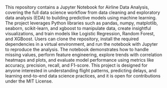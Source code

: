 This repository contains a Jupyter Notebook for Airline Data Analysis, covering the full data science workflow from data cleaning and exploratory data analysis (EDA) to building predictive models using machine learning. The project leverages Python libraries such as pandas, numpy, matplotlib, seaborn, scikit-learn, and xgboost to manipulate data, create insightful visualizations, and train models like Logistic Regression, Random Forest, and XGBoost. Users can clone the repository, install the required dependencies in a virtual environment, and run the notebook with Jupyter to reproduce the analysis. The notebook demonstrates how to handle missing values, perform feature engineering, explore trends with correlation heatmaps and plots, and evaluate model performance using metrics like accuracy, precision, recall, and F1-score. This project is designed for anyone interested in understanding flight patterns, predicting delays, and learning end-to-end data science practices, and it is open for contributions under the MIT License.
